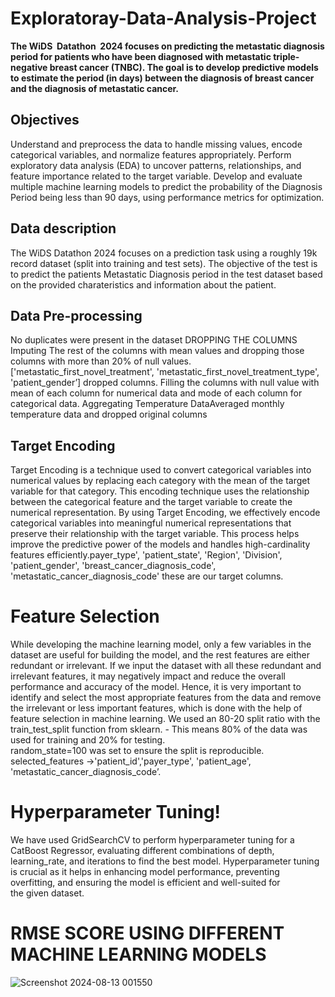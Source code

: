 # Exploratoray-Data-Analysis-Project
**The WiDS  Datathon  2024 focuses on predicting the metastatic diagnosis period for patients who have been diagnosed with metastatic triple-negative breast cancer (TNBC). The goal is to develop predictive models to estimate the period (in days) between the diagnosis of breast cancer and the diagnosis of metastatic cancer.**

## Objectives
Understand and preprocess the data to handle missing values, encode categorical         variables, and normalize features appropriately.
Perform exploratory data analysis (EDA) to uncover patterns, relationships, and feature importance related to the target variable.
Develop and evaluate multiple machine learning models to predict the probability of the Diagnosis Period being less than 90 days, using performance metrics for optimization. 

## Data description
The WiDS Datathon 2024 focuses on a prediction task using a roughly 19k record dataset (split into training and test sets).
 The objective of the test is to predict the patients Metastatic Diagnosis period in the test dataset based on the provided charateristics and information about the patient.

## Data Pre-processing
No duplicates were present in the dataset
DROPPING THE COLUMNS 
Imputing The rest of the columns with mean values and dropping those columns with more than 20% of null           values.
['metastatic_first_novel_treatment', 'metastatic_first_novel_treatment_type', 'patient_gender’] dropped columns.
Filling the columns with null value with mean of each column for numerical data and mode of each column for categorical data.
Aggregating Temperature DataAveraged monthly temperature data and dropped original columns

## Target Encoding
Target Encoding is a technique used to convert categorical variables into numerical values by replacing each category with the mean of the target variable for that category. 
This encoding technique uses the relationship between the categorical feature and the target variable to create the numerical representation.
By using Target Encoding, we effectively encode categorical variables into meaningful numerical representations that preserve their relationship with the target variable. 
This process helps improve the predictive power of the models and handles high-cardinality features efficiently.payer_type', 'patient_state', 'Region', 'Division', 'patient_gender', 'breast_cancer_diagnosis_code', 'metastatic_cancer_diagnosis_code' these are our target columns.

# Feature Selection
While developing the machine learning model, only a few variables in the dataset are useful for building the model, and the rest features are either redundant or irrelevant. 
If we input the dataset with all these redundant and irrelevant features, it may negatively impact and reduce the overall performance and accuracy of the model.
 Hence, it is very important to identify and select the most appropriate features from the data and remove the irrelevant or less important features, which is done with the help of feature selection in machine learning. 
We used an 80-20 split ratio with the train_test_split function from sklearn.   - This means 80% of the data was used for training and 20% for testing.  
 random_state=100 was set to ensure the split is reproducible.
selected_features ->'patient_id','payer_type', 'patient_age', 'metastatic_cancer_diagnosis_code’.

# Hyperparameter Tuning!
We have used GridSearchCV to perform hyperparameter tuning for a CatBoost Regressor, evaluating different combinations of depth, learning_rate, and iterations to find the best model. 
Hyperparameter tuning is crucial as it helps in enhancing model performance, preventing overfitting, and ensuring the model is efficient and well-suited for the given dataset.





# RMSE SCORE USING DIFFERENT MACHINE LEARNING MODELS

![Screenshot 2024-08-13 001550](https://github.com/user-attachments/assets/8fd4db0d-94dd-4466-b163-9d70beff51b2)



